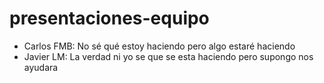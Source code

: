 # presentaciones-equipo

- Carlos FMB: No sé qué estoy haciendo pero algo estaré haciendo
- Javier LM: La verdad ni yo se que se esta haciendo pero supongo nos ayudara